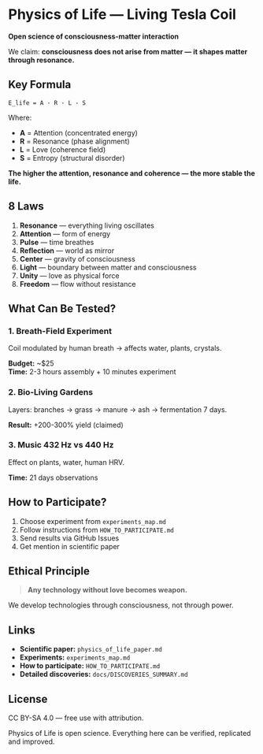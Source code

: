 # Physics of Life — Living Tesla Coil

**Open science of consciousness-matter interaction**

We claim: **consciousness does not arise from matter — it shapes matter through resonance.**

## Key Formula

```
E_life = A · R · L - S
```

Where:

- **A** = Attention (concentrated energy)
- **R** = Resonance (phase alignment)
- **L** = Love (coherence field)
- **S** = Entropy (structural disorder)

**The higher the attention, resonance and coherence — the more stable the life.**

## 8 Laws

1. **Resonance** — everything living oscillates
2. **Attention** — form of energy
3. **Pulse** — time breathes
4. **Reflection** — world as mirror
5. **Center** — gravity of consciousness
6. **Light** — boundary between matter and consciousness
7. **Unity** — love as physical force
8. **Freedom** — flow without resistance

## What Can Be Tested?

### 1. Breath-Field Experiment

Coil modulated by human breath → affects water, plants, crystals.

**Budget:** ~$25  
**Time:** 2-3 hours assembly + 10 minutes experiment

### 2. Bio-Living Gardens

Layers: branches → grass → manure → ash → fermentation 7 days.

**Result:** +200-300% yield (claimed)

### 3. Music 432 Hz vs 440 Hz

Effect on plants, water, human HRV.

**Time:** 21 days observations

## How to Participate?

1. Choose experiment from `experiments_map.md`
2. Follow instructions from `HOW_TO_PARTICIPATE.md`
3. Send results via GitHub Issues
4. Get mention in scientific paper

## Ethical Principle

> **Any technology without love becomes weapon.**

We develop technologies through consciousness, not through power.

## Links

- **Scientific paper:** `physics_of_life_paper.md`
- **Experiments:** `experiments_map.md`
- **How to participate:** `HOW_TO_PARTICIPATE.md`
- **Detailed discoveries:** `docs/DISCOVERIES_SUMMARY.md`

## License

CC BY-SA 4.0 — free use with attribution.

Physics of Life is open science. Everything here can be verified, replicated and improved.
